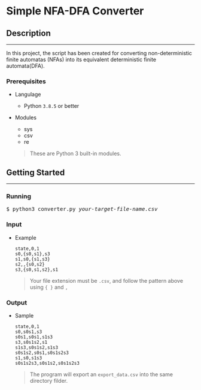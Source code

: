 # Simple NFA-DFA Converter

## Description
---

In this project, the script has been created for converting non-deterministic finite automatas (NFAs) into its equivalent deterministic finite automata(DFA).

### Prerequisites

- Langulage

    - Python `3.8.5` or better

- Modules

    - sys
    - csv
    - re
    
    > These are Python 3 built-in modules.

## Getting Started
---

### Running

<pre>$ python3 converter.py <em>your-target-file-name.csv</em></pre>

### Input

- Example

    ```
    state,0,1
    s0,{s0,s1},s3
    s1,s0,{s1,s3}
    s2,,{s0,s2}
    s3,{s0,s1,s2},s1
    ```
    > Your file extension must be `.csv`, and follow the pattern above using `{ }` and `,`

### Output

- Sample

    ```
    state,0,1
    s0,s0s1,s3
    s0s1,s0s1,s1s3
    s3,s0s1s2,s1
    s1s3,s0s1s2,s1s3
    s0s1s2,s0s1,s0s1s2s3
    s1,s0,s1s3
    s0s1s2s3,s0s1s2,s0s1s2s3
    ```
    > The program will export an `export_data.csv` into the same directory filder.
